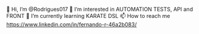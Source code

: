 👋 Hi, I’m @Rodrigues017
👀 I’m interested in AUTOMATION TESTS, API and FRONT
🌱 I’m currently learning KARATE DSL
📫 How to reach me https://www.linkedin.com/in/fernando-r-46a2b083/

<!---
Rodrigues017/Rodrigues017 is a ✨ special ✨ repository because its `README.md` (this file) appears on your GitHub profile.
You can click the Preview link to take a look at your changes.
--->
